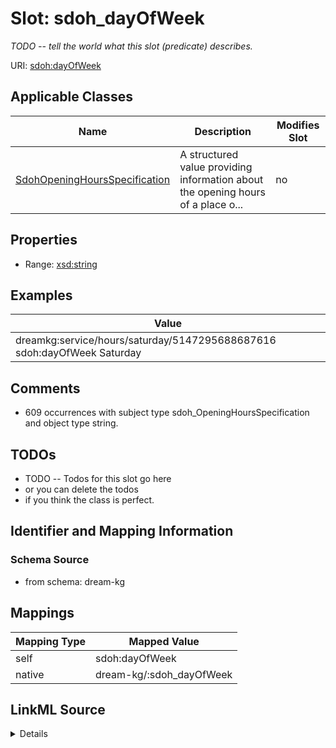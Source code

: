 

# Slot: sdoh_dayOfWeek


_TODO -- tell the world what this slot (predicate) describes._





URI: [sdoh:dayOfWeek](http://schema.org/dayOfWeek)



<!-- no inheritance hierarchy -->





## Applicable Classes

| Name | Description | Modifies Slot |
| --- | --- | --- |
| [SdohOpeningHoursSpecification](../classes/SdohOpeningHoursSpecification.md) | A structured value providing information about the opening hours of a place o... |  no  |







## Properties

* Range: [xsd:string](http://www.w3.org/2001/XMLSchema#string)






## Examples

| Value |
| --- |
| dreamkg:service/hours/saturday/5147295688687616 sdoh:dayOfWeek Saturday |

## Comments

* 609 occurrences with subject type sdoh_OpeningHoursSpecification and object type string.

## TODOs

* TODO -- Todos for this slot go here
* or you can delete the todos
* if you think the class is perfect.

## Identifier and Mapping Information







### Schema Source


* from schema: dream-kg




## Mappings

| Mapping Type | Mapped Value |
| ---  | ---  |
| self | sdoh:dayOfWeek |
| native | dream-kg/:sdoh_dayOfWeek |




## LinkML Source

<details>
```yaml
name: sdoh_dayOfWeek
description: TODO -- tell the world what this slot (predicate) describes.
todos:
- TODO -- Todos for this slot go here
- or you can delete the todos
- if you think the class is perfect.
comments:
- 609 occurrences with subject type sdoh_OpeningHoursSpecification and object type
  string.
examples:
- value: dreamkg:service/hours/saturday/5147295688687616 sdoh:dayOfWeek Saturday
from_schema: dream-kg
rank: 1000
slot_uri: sdoh:dayOfWeek
alias: sdoh_dayOfWeek
domain_of:
- sdoh_OpeningHoursSpecification
range: string

```
</details>
